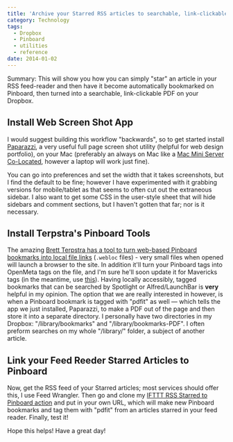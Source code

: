 ```yaml
---
title: 'Archive your Starred RSS articles to searchable, link-clickable PDFs on your Dropbox'
category: Technology
tags:
  - Dropbox
  - Pinboard
  - utilities
  - reference
date: 2014-01-02
---
```

Summary: This will show you how you can simply "star" an article in your RSS feed-reader and then have it become automatically bookmarked on Pinboard, then turned into a searchable, link-clickable PDF on your Dropbox.

## Install Web Screen Shot App

I would suggest building this workflow "backwards", so to get started install [Paparazzi](http://derailer.org/paparazzi/), a very useful full page screen shot utility (helpful for web design portfolio), on your Mac (preferably an always on Mac like a [Mac Mini Server Co-Located](http://macminicolo.net/), however a laptop will work just fine). 

You can go into preferences and set the width that it takes screenshots, but I find the default to be fine; however I have experimented with it grabbing versions for mobile/tablet as that seems to often cut out the extraneous sidebar. I also want to get some CSS in the user-style sheet that will hide sidebars and comment sections, but I haven't gotten that far; nor is it necessary.

## Install Terpstra's Pinboard Tools

The amazing [Brett Terpstra has a tool to turn web-based Pinboard bookmarks into local file links](http://brettterpstra.com/projects/pinboard-openmeta/)  (`.webloc` files) - very small files when opened will launch a browser to the site. In addition it'll turn your Pinboard tags into OpenMeta tags on the file, and I'm sure he'll soon update it for Mavericks tags (in the meantime, use [this](http://mosx.tumblr.com/post/54049528297/convert-openmeta-to-os-x-mavericks-tags-with-this)). Having locally accessibly, tagged bookmarks that can be searched by Spotlight or Alfred/LaunchBar is **very** helpful in my opinion. The option that we are really interested in however, is when a Pinboard bookmark is tagged with "pdfit" as well — which tells the app we just installed, Paparazzi, to make a PDF out of the page and then store it into a separate directory. I personally have two directories in my Dropbox: "/library/bookmarks" and "/library/bookmarks-PDF". I often preform searches on my whole "/library/" folder, a subject of another article.

## Link your Feed Reeder Starred Articles to Pinboard

Now, get the RSS feed of your Starred articles; most services should offer this, I use Feed Wrangler. Then go and clone my [IFTTT RSS Starred to Pinboard action](https://ifttt.com/recipes/137671) and put in your own URL, which will make new Pinboard bookmarks and tag them with "pdfit" from an articles starred in your feed reader. Finally, test it!

Hope this helps! Have a great day!

